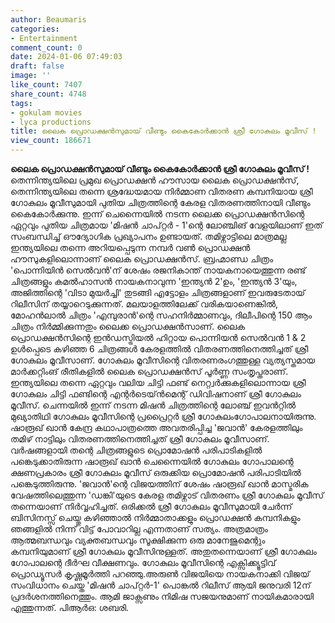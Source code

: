 ```yaml
---
author: Beaumaris
categories:
- Entertainment
comment_count: 0
date: 2024-01-06 07:49:03
draft: false
image: ''
like_count: 7407
share_count: 4748
tags:
- gokulam movies
- lyca productions
title: ലൈക പ്രൊഡക്ഷൻസുമായ് വീണ്ടും കൈകോർക്കാൻ ശ്രീ ഗോകുലം മൂവീസ് !
view_count: 186671
---
```


**ലൈക പ്രൊഡക്ഷൻസുമായ് വീണ്ടും കൈകോർക്കാൻ ശ്രീ ഗോകുലം മൂവീസ് !** തെന്നിന്ത്യയിലെ പ്രമുഖ പ്രൊഡക്ഷൻ ഹൗസായ ലൈക പ്രൊഡക്ഷൻസ്, തെന്നിന്ത്യയിലെ തന്നെ ശ്രദ്ധേയമായ നിർമ്മാണ വിതരണ കമ്പനിയായ ശ്രീ ഗോകുലം മൂവീസുമായി പുതിയ ചിത്രത്തിന്റെ കേരള വിതരണത്തിനായി വീണ്ടും കൈകോർക്കുന്നു. ഇന്ന് ചെന്നൈയിൽ നടന്ന ലൈക്ക പ്രൊഡക്ഷൻസിന്റെ ഏറ്റവും പുതിയ ചിത്രമായ 'മിഷൻ ചാപ്റ്റർ - 1'ന്റെ ലോഞ്ചിങ് വേളയിലാണ് ഇത് സംബന്ധിച്ച് ഔദ്യോഗിക പ്രഖ്യാപനം ഉണ്ടായത്. തമിഴ്നാട്ടിലെ മാത്രമല്ല ഇന്ത്യയിലെ തന്നെ അറിയപ്പെടുന്ന നമ്പർ വൺ പ്രൊഡക്ഷൻ ഹൗസുകളിലൊന്നാണ് ലൈക പ്രൊഡക്ഷൻസ്. ബ്രഹ്മാണ്ഡ ചിത്രം 'പൊന്നിയിൻ സെൽവൻ'ന് ശേഷം രജനികാന്ത് നായകനായെത്തുന്ന രണ്ട് ചിത്രങ്ങളും കമൽഹാസൻ നായകനാവുന്ന 'ഇന്ത്യൻ 2'ഉം, 'ഇന്ത്യൻ 3'യും, അജിത്തിന്റെ 'വിടാ മുയർച്ചി' തുടങ്ങി എട്ടോളം ചിത്രങ്ങളാണ് ഇവരുടേതായ് റിലീസിന് തയ്യാറെടുക്കുന്നത്. മലയാളത്തിലേക്ക് വരികയാണെങ്കിൽ, മോഹൻലാൽ ചിത്രം 'എമ്പുരാൻ'ന്റെ സഹനിർമ്മാണവും, ദിലീപിന്റെ 150 ആം ചിത്രം നിർമ്മിക്കുന്നതും ലൈക്ക പ്രൊഡക്ഷൻസാണ്. ലൈക പ്രൊഡക്ഷൻസിന്റെ ഇൻഡസ്ട്രിയൽ ഹിറ്റായ പൊന്നിയൻ സെൽവൻ 1 & 2 ഉൾപ്പെടെ കഴിഞ്ഞ 6 ചിത്രങ്ങൾ കേരളത്തിൽ വിതരണത്തിനെത്തിച്ചത് ശ്രീ ഗോകുലം മൂവീസാണ്. ഗോകുലം മൂവീസിന്റെ വിതരണ ​രം​ഗത്തുള്ള വ്യത്യസ്തമായ മാർക്കറ്റിംങ് രീതികളിൽ ലൈക പ്രൊഡക്ഷൻസ് പൂർണ്ണ സംതൃപ്തരാണ്. ഇന്ത്യയിലെ തന്നെ ഏറ്റവും വലിയ ചിട്ടി ഫണ്ട് നെറ്റ്വർക്കുകളിലൊന്നായ ശ്രീ ഗോകുലം ചിട്ടി ഫണ്ടിന്റെ എന്റർടെയ്ൻമെന്റ് ഡിവിഷനാണ് ശ്രീ ഗോകുലം മൂവീസ്. ചെന്നയിൽ ഇന്ന് നടന്ന മിഷൻ ചിത്രത്തിന്റെ ലോഞ്ച് ഇവൻറ്റിൽ മുഖ്യാതിഥി ഗോകുലം മൂവീസിന്റെ പ്രപ്രൈറ്റർ ശ്രീ ഗോകുലം ​ഗോപാലനായിരുന്നു. ഷാരൂഖ് ഖാൻ കേന്ദ്ര കഥാപാത്രത്തെ അവതരിപ്പിച്ച 'ജവാൻ' കേരളത്തിലും തമിഴ് നാട്ടിലും വിതരണത്തിനെത്തിച്ചത് ശ്രീ ഗോകുലം മൂവീസാണ്. വർഷങ്ങളായി തന്റെ ചിത്രങ്ങളുടെ പ്രൊമോഷൻ പരിപാടികളിൽ പങ്കെടുക്കാതിരുന്ന ഷാരൂഖ് ഖാൻ ചെന്നൈയിൽ ഗോകുലം ഗോപാലന്റെ ക്ഷണപ്രകാരം ശ്രീ ഗോകുലം മൂവീസ് ഒരുക്കിയ പ്രൊമോഷൻ പരിപാടിയിൽ പങ്കെടുത്തിരുന്നു. 'ജവാൻ'ന്റെ വിജയത്തിന് ശേഷം ഷാരൂഖ് ഖാൻ മാസ്മരിക വേഷത്തിലെത്തുന്ന 'ഡങ്കി'യുടെ കേരള തമിഴ്നാട് വിതരണം ശ്രീ ഗോകുലം മൂവീസ് തന്നെയാണ് നിർവ്വഹിച്ചത്. ഒരിക്കൽ ശ്രീ ഗോകുലം മൂവീസുമായി ചേർന്ന് ബിസിനസ്സ് ചെയ്തു കഴിഞ്ഞാൽ നിർമ്മാതാക്കളും പ്രൊഡക്ഷൻ കമ്പനികളും ഞങ്ങളിൽ നിന്ന് വിട്ട് പോവാറില്ല എന്നതാണ് സത്യം. അത്രമാത്രം ആത്മബന്ധവും വ്യക്തബന്ധവും സൂക്ഷിക്കുന്ന ഒരു മാനേജുമെന്റും കമ്പനിയുമാണ് ശ്രീ ഗോകുലം മൂവീസിനുള്ളത്. അതുതന്നെയാണ് ശ്രീ ഗോകുലം ​ഗോപാലന്റെ ദീർഘ വീക്ഷണവും. ഗോകുലം മൂവീസിന്റെ എക്സിക്ക്യൂട്ടിവ് പ്രൊഡ്യൂസർ കൃഷ്ണമൂർത്തി പറഞ്ഞു.അരുൺ വിജയിയെ നായകനാക്കി വിജയ് സംവിധാനം ചെയ്ത 'മിഷൻ ചാപ്റ്റർ-1' പൊങ്കൽ റിലീസ് ആയി ജനുവരി 12ന് പ്രദർശനത്തിനെത്തും. ആമി ജാക്സണും നിമിഷ സജയനുമാണ് നായികമാരായി എത്തുന്നത്. പിആർഒ: ശബരി.
